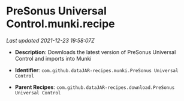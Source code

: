 # PreSonus Universal Control.munki.recipe

_Last updated 2021-12-23 19:58:07Z_

- **Description**: Downloads the latest version of PreSonus Universal Control and imports into Munki

- **Identifier**: `com.github.dataJAR-recipes.munki.PreSonus Universal Control`

- **Parent Recipes**: `com.github.dataJAR-recipes.download.PreSonus Universal Control`